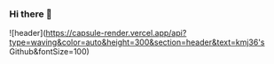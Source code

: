 ### Hi there 👋
![header](https://capsule-render.vercel.app/api?type=waving&color=auto&height=300&section=header&text=kmj36's Github&fontSize=100)

<!--
**kmj36/kmj36** is a ✨ _special_ ✨ repository because its `README.md` (this file) appears on your GitHub profile.

Here are some ideas to get you started:

- 🔭 I’m currently working on ...
- 🌱 I’m currently learning ...
- 👯 I’m looking to collaborate on ...
- 🤔 I’m looking for help with ...
- 💬 Ask me about ...
- 📫 How to reach me: ...
- 😄 Pronouns: ...
- ⚡ Fun fact: ...
-->
